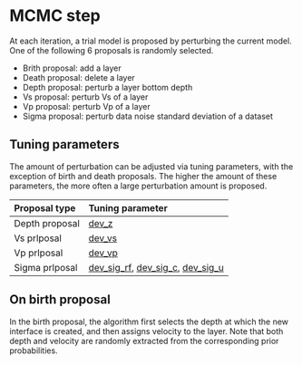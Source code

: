 # MCMC step

At each iteration, a trial model is proposed by perturbing the current model. One of the following 6 proposals is randomly selected. 

* Brith proposal: add a layer
* Death proposal: delete a layer
* Depth proposal: perturb a layer bottom depth
* Vs proposal: perturb Vs of a layer
* Vp proposal: perturb Vp of a layer
* Sigma proposal: perturb data noise standard deviation of a dataset

## Tuning parameters

The amount of perturbation can be adjusted via tuning parameters, with the exception of birth and death proposals. The higher the amount of these parameters, the more often a large perturbation amount is proposed. 

|Proposal type|Tuning parameter|
|:---|:---|
|Depth proposal |[dev_z](parameter_list.md#dev_z) |
|Vs prlposal|[dev_vs](parameter_list.md#dev_vs)|
|Vp prlposal|[dev_vp](parameter_list.md#dev_vp)| 
|Sigma prlposal|[dev_sig_rf](parameter_list.md#dev_sig_rf), [dev_sig_c](parameter_list.md#dev_sig_c), [dev_sig_u](parameter_list.md#dev_sig_u)|

## On birth proposal

In the birth proposal, the algorithm first selects the depth at which the new interface is created, and then assigns velocity to the layer. Note that both depth and velocity are randomly extracted from the corresponding prior probabilities.
